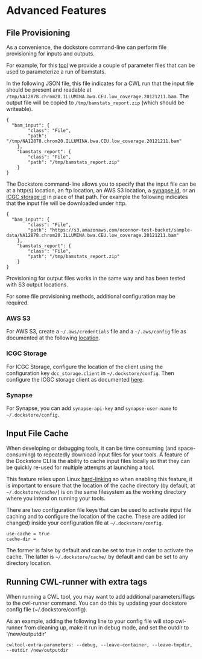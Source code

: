 # Advanced Features

## File Provisioning

As a convenience, the dockstore command-line can perform file provisioning for inputs and outputs. 

For example, for this [tool](https://dockstore.org/containers/quay.io/collaboratory/dockstore-tool-bamstats) we provide a couple of parameter files that can be used to parameterize a run of bamstats. 

In the following JSON file, this file indicates for a CWL run that the input file should be present and readable at `/tmp/NA12878.chrom20.ILLUMINA.bwa.CEU.low_coverage.20121211.bam`. The output file will be copied to `/tmp/bamstats_report.zip` (which should be writeable).  

```
{
  "bam_input": {
        "class": "File",
        "path": "/tmp/NA12878.chrom20.ILLUMINA.bwa.CEU.low_coverage.20121211.bam"
    },
    "bamstats_report": {
        "class": "File",
        "path": "/tmp/bamstats_report.zip"
    }
}
```

The Dockstore command-line allows you to specify that the input file can be at a http(s) location, an ftp location, an AWS S3 location, a [synapse id](http://python-docs.synapse.org/#accessing-data), or an [ICGC storage id](http://docs.icgc.org/cloud/guide/#cloud-guide) in place of that path. For example the following indicates that the input file will be downloaded under http. 

```
{
  "bam_input": {
        "class": "File",
        "path": "https://s3.amazonaws.com/oconnor-test-bucket/sample-data/NA12878.chrom20.ILLUMINA.bwa.CEU.low_coverage.20121211.bam"
    },
    "bamstats_report": {
        "class": "File",
        "path": "/tmp/bamstats_report.zip"
    }
}
```

Provisioning for output files works in the same way and has been tested with S3 output locations. 

For some file provisioning methods, additional configuration may be required. 

### AWS S3

For AWS S3, create a `~/.aws/credentials` file and a `~/.aws/config` file as documented at the following [location](https://docs.aws.amazon.com/cli/latest/userguide/cli-chap-getting-started.html#cli-config-files). 

### ICGC Storage

For ICGC Storage, configure the location of the client using the configuration key `dcc_storage.client` in `~/.dockstore/config`. Then configure the ICGC storage client as documented [here](http://docs.icgc.org/cloud/guide/#configuration).
 
### Synapse
 
For Synapse, you can add `synapse-api-key` and `synapse-user-name` to `~/.dockstore/config`.


## Input File Cache

When developing or debugging tools, it can be time consuming (and space-consuming) to repeatedly download input files for your tools. A feature of the Dockstore CLI is the ability to cache input files locally so that they can be quickly re-used for multiple attempts at launching a tool. 

This feature relies upon Linux [hard-linking](https://en.wikipedia.org/wiki/Hard_link) so when enabling this feature, it is important to ensure that the location of the cache directory (by default, at `~/.dockstore/cache/`) is on the same filesystem as the working directory where you intend on running your tools. 

There are two configuration file keys that can be used to activate input file caching and to configure the location of the cache.  These are added (or changed) inside your configuration file at `~/.dockstore/config`.

```
use-cache = true 
cache-dir = 
```

The former is false by default and can be set to true in order to activate the cache. 
The latter is `~/.dockstore/cache/` by default and can be set to any directory location.

## Running CWL-runner with extra tags

When running a CWL tool, you may want to add additional parameters/flags to the cwl-runner command. You can do this by updating your dockstore config file (~/.dockstore/config).

As an example, adding the following line to your config file will stop cwl-runner from cleaning up, make it run in debug mode, and set the outdir to '/new/outputdir'

```
cwltool-extra-parameters: --debug, --leave-container, --leave-tmpdir, --outdir /new/outputdir
```
